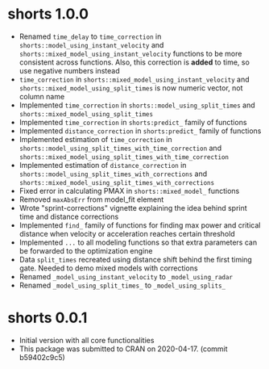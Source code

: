 # shorts 1.0.0

* Renamed `time_delay` to `time_correction` in `shorts::model_using_instant_velocity` and `shorts::mixed_model_using_instant_velocity` functions to be more consistent across functions. Also, this correction is **added** to time, so use negative numbers instead
* `time_correction` in `shorts::mixed_model_using_instant_velocity` and `shorts::mixed_model_using_split_times` is now numeric vector, not column name
* Implemented `time_correction` in `shorts::model_using_split_times` and `shorts::mixed_model_using_split_times`
* Implemented `time_correction` in `shorts:predict_` family of functions
* Implemented `distance_correction` in `shorts:predict_` family of functions
* Implemented estimation of `time_correction` in `shorts::model_using_split_times_with_time_correction` and `shorts::mixed_model_using_split_times_with_time_correction`
* Implemented estimation of `distance_correction` in `shorts::model_using_split_times_with_corrections` and `shorts::mixed_model_using_split_times_with_corrections`
* Fixed error in calculating PMAX in `shorts::mixed_model_` functions
* Removed `maxAbsErr` from model_fit element 
* Wrote "sprint-corrections" vignette explaining the idea behind sprint time and distance corrections
* Implemented `find_` family of functions for finding max power and critical distance when velocity or acceleration reaches certain threshold
* Implemented `...` to all modeling functions so that extra parameters can be forwarded to the optimization engine
* Data `split_times` recreated using distance shift behind the first timing gate. Needed to demo mixed models with corrections
* Renamed `_model_using_instant_velocity` to `_model_using_radar`
* Renamed `_model_using_split_times_` to `_model_using_splits_`


# shorts 0.0.1

* Initial version with all core functionalities
* This package was submitted to CRAN on 2020-04-17. (commit b59402c9c5)  
